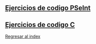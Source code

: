 



[Ejercicios de codigo PSeInt](./EjerciciosPSeInt.md)
---
[Ejercicios de codigo C](./EjerciciosC.md)
---
[Regresar al index](./index.md)
